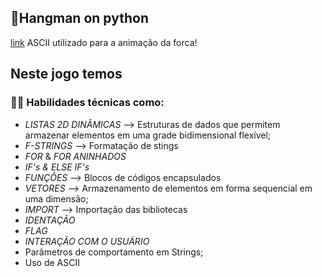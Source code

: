 
## 👾Hangman on python

[link](https://gist.github.com/8510732aa9a80a03c829b09f12e20d9c.git) ASCII utilizado para a animação da forca!


## Neste jogo temos 
### 👨‍💻 Habilidades técnicas como:

- *LISTAS 2D DINÂMICAS* --> Estruturas de dados que permitem armazenar elementos em uma grade bidimensional flexível;
- *F-STRINGS* --> Formatação de stings 
- *FOR* & *FOR ANINHADOS* 
- *IF's & ELSE IF's* 
- *FUNÇÕES* --> Blocos de códigos encapsulados
- *VETORES* --> Armazenamento de elementos em forma sequencial em uma dimensão;
- *IMPORT* --> Importação das bibliotecas 
- *IDENTAÇÃO* 
- *FLAG* 
- *INTERAÇÃO COM O USUÁRIO*
- Parâmetros de comportamento em Strings;
- Uso de ASCII
